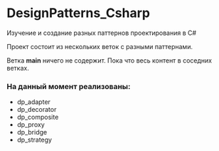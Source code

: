 # DesignPatterns_Csharp
Изучение и создание разных паттернов проектирования в C#

Проект состоит из нескольких веток с разными паттернами.

Ветка **main** ничего не содержит. Пока что весь контент в соседних ветках.

### На данный момент реализованы:

* dp_adapter
* dp_decorator
* dp_composite
* dp_proxy
* dp_bridge
* dp_strategy


